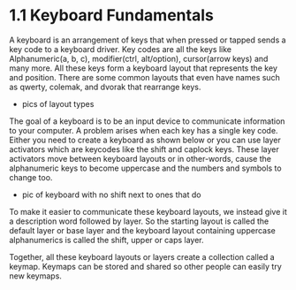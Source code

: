 # 1.1 Keyboard Fundamentals

A keyboard is an arrangement of keys that when pressed or tapped sends a key code to a keyboard driver. Key codes are all the keys like Alphanumeric(a, b, c), modifier(ctrl, alt/option), cursor(arrow keys) and many more. All these keys form a keyboard layout that represents the key and position. There are some common layouts that even have names such as qwerty, colemak, and dvorak that rearrange keys.

* pics of layout types

The goal of a keyboard is to be an input device to communicate information to your computer. A problem arises when each key has a single key code. Either you need to create a keyboard as shown below or you can use layer activators which are keycodes like the shift and caplock keys. These layer activators move between keyboard layouts or in other-words, cause the alphanumeric keys to become uppercase and the numbers and symbols to change too.

* pic of keyboard with no shift next to ones that do

To make it easier to communicate these keyboard layouts, we instead give it a description word followed by layer. So the starting layout is called the default layer or base layer and the keyboard layout containing uppercase alphanumerics is called the shift, upper or caps layer.

Together, all these keyboard layouts or layers create a collection called a keymap. Keymaps can be stored and shared so other people can easily try new keymaps.
